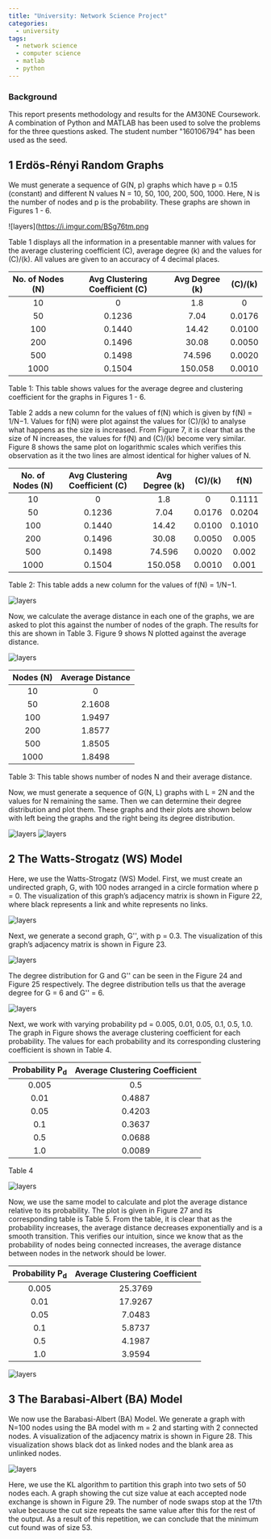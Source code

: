 ```yaml
---
title: "University: Network Science Project"
categories:
  - university
tags:
  - network science
  - computer science
  - matlab
  - python
---
```


### Background
This report presents methodology and results for the AM30NE Coursework. A combination
of Python and MATLAB has been used to solve the problems for the three questions
asked. The student number "160106794" has been used as the seed.


## 1 Erdös-Rényi Random Graphs
We must generate a sequence of G(N, p) graphs which have p = 0.15 (constant) and different N values N = 10, 50, 100, 200, 500, 1000. Here, N is the number of nodes and p is the probability. These graphs are shown in Figures 1 - 6.

![layers](https://i.imgur.com/BSg76tm.png

Table 1 displays all the information in a presentable manner with values for the average clustering
coefficient (C), average degree (k) and the values for (C)/(k). All values are given to an accuracy
of 4 decimal places.

|No. of Nodes (N)| Avg Clustering Coefficient (C)| Avg Degree (k)| (C)/(k)|
|:----------------:|:-------------------------------:|:---------------:|:--------:|
|10| 0 |1.8| 0|
|50 |0.1236| 7.04| 0.0176|
|100| 0.1440| 14.42| 0.0100|
|200 |0.1496| 30.08| 0.0050|
|500| 0.1498| 74.596| 0.0020|
|1000 |0.1504 |150.058| 0.0010|

Table 1: This table shows values for the average degree and clustering coefficient for the graphs
in Figures 1 - 6.

Table 2 adds a new column for the values of f(N) which is given by f(N) = 1/N−1. Values
for f(N) were plot against the values for (C)/(k) to analyse what happens as the size is increased.
From Figure 7, it is clear that as the size of N increases, the values for f(N) and (C)/(k) become very similar. Figure 8 shows the same plot on logarithmic scales which verifies this observation as it
the two lines are almost identical for higher values of N.

|No. of Nodes (N)| Avg Clustering Coefficient (C)| Avg Degree (k)| (C)/(k)|f(N)
|:----------------:|:-------------------------------:|:---------------:|:--------:|:---:|
|10| 0 |1.8| 0| 0.1111|
|50 |0.1236| 7.04| 0.0176| 0.0204|
|100| 0.1440| 14.42| 0.0100|0.1010 |
|200 |0.1496| 30.08| 0.0050| 0.005|
|500| 0.1498| 74.596| 0.0020| 0.002|
|1000 |0.1504 |150.058| 0.0010|0.001 |

Table 2: This table adds a new column for the values of f(N) = 1/N−1.

![layers](https://i.imgur.com/oUXUFI7.png)

Now, we calculate the average distance in each one of the graphs, we are asked to plot this
against the number of nodes of the graph. The results for this are shown in Table 3. Figure 9
shows N plotted against the average distance.

![layers](https://i.imgur.com/PHDBFed.png)

|Nodes (N)|Average Distance|
|:---:|:---:|
|10| 0|
|50 |2.1608|
|100| 1.9497|
|200| 1.8577|
|500 |1.8505|
|1000| 1.8498|

Table 3: This table shows number
of nodes N and their average
distance.

Now, we must generate a sequence of G(N, L) graphs with L = 2N and the values for
N remaining the same. Then we can determine their degree distribution and plot them. These
graphs and their plots are shown below with left being the graphs and the right being its degree
distribution.

![layers](https://i.imgur.com/gPsX5EI.png)
![layers](https://i.imgur.com/BVaMzut.png)

## 2 The Watts-Strogatz (WS) Model
Here, we use the Watts-Strogatz (WS) Model. First, we must create an undirected
graph, G, with 100 nodes arranged in a circle formation where p = 0. The visualization of this
graph’s adjacency matrix is shown in Figure 22, where black represents a link and white represents
no links.

![layers](https://i.imgur.com/kaVCGAG.png)

Next, we generate a second graph, G'', with p = 0.3. The visualization of this graph’s adjacency
matrix is shown in Figure 23.

![layers](https://i.imgur.com/sZvSY9B.png)

The degree distribution for G and G'' can be seen in the Figure 24 and Figure 25 respectively.
The degree distribution tells us that the average degree for G = 6 and G'' = 6.

![layers](https://i.imgur.com/qLPbnTR.png)

Next, we work with varying probability pd = 0.005, 0.01, 0.05, 0.1, 0.5, 1.0. The graph in Figure
shows the average clustering coefficient for each probability. The values for each probability and
its corresponding clustering coefficient is shown in Table 4.

|Probability P<sub>d</sub>|Average Clustering Coefficient|
|:---:|:---:|
|0.005| 0.5|
|0.01 |0.4887|
|0.05| 0.4203|
|0.1 |0.3637|
|0.5 |0.0688|
|1.0 |0.0089|

Table 4

![layers](https://i.imgur.com/KNVKkRF.png)

Now, we use the same model to calculate and plot the average distance relative to its probability.
The plot is given in Figure 27 and its corresponding table is Table 5. From the table, it is clear
that as the probability increases, the average distance decreases exponentially and is a smooth
transition. This verifies our intuition, since we know that as the probability of nodes being
connected increases, the average distance between nodes in the network should be lower.

|Probability P<sub>d</sub>|Average Clustering Coefficient|
|:---:|:---:|
|0.005| 25.3769|
|0.01| 17.9267|
|0.05| 7.0483|
|0.1| 5.8737|
|0.5| 4.1987|
|1.0| 3.9594|

![layers](https://i.imgur.com/lqdAeYS.png)

## 3 The Barabasi-Albert (BA) Model
We now use the Barabasi-Albert (BA) Model. We generate a graph with N=100
nodes using the BA model with m = 2 and starting with 2 connected nodes. A visualization of
the adjacency matrix is shown in Figure 28. This visualization shows black dot as linked nodes
and the blank area as unlinked nodes.

![layers](https://i.imgur.com/oJMwpXE.png)

Here, we use the KL algorithm to partition this graph into two sets of 50 nodes each. A graph
showing the cut size value at each accepted node exchange is shown in Figure 29. The number of
node swaps stop at the 17th value because the cut size repeats the same value after this for the
rest of the output. As a result of this repetition, we can conclude that the minimum cut found
was of size 53.
